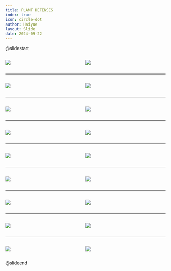 ```yaml
---
title: PLANT DEFENSES
index: true
icon: circle-dot
author: Haiyue
layout: Slide
date: 2024-09-22
---
```

 
@slidestart

<div style="display:flex">
<div style="flex:1">

![](https://raw.githubusercontent.com/yclord/reading/refs/heads/master/english/Level-L/PLANT%20DEFENSES/001.webp)
</div>
<div style="flex:1">

![](https://raw.githubusercontent.com/yclord/reading/refs/heads/master/english/Level-L/PLANT%20DEFENSES/002.webp)
</div>
</div>

---

<div style="display:flex">
<div style="flex:1">

![](https://raw.githubusercontent.com/yclord/reading/refs/heads/master/english/Level-L/PLANT%20DEFENSES/003.webp)
</div>
<div style="flex:1">

![](https://raw.githubusercontent.com/yclord/reading/refs/heads/master/english/Level-L/PLANT%20DEFENSES/004.webp)
</div>
</div>

---

<div style="display:flex">
<div style="flex:1">

![](https://raw.githubusercontent.com/yclord/reading/refs/heads/master/english/Level-L/PLANT%20DEFENSES/005.webp)
</div>
<div style="flex:1">

![](https://raw.githubusercontent.com/yclord/reading/refs/heads/master/english/Level-L/PLANT%20DEFENSES/006.webp)
</div>
</div>

---

<div style="display:flex">
<div style="flex:1">

![](https://raw.githubusercontent.com/yclord/reading/refs/heads/master/english/Level-L/PLANT%20DEFENSES/007.webp)
</div>
<div style="flex:1">

![](https://raw.githubusercontent.com/yclord/reading/refs/heads/master/english/Level-L/PLANT%20DEFENSES/008.webp)
</div>
</div>

---

<div style="display:flex">
<div style="flex:1">

![](https://raw.githubusercontent.com/yclord/reading/refs/heads/master/english/Level-L/PLANT%20DEFENSES/009.webp)
</div>
<div style="flex:1">

![](https://raw.githubusercontent.com/yclord/reading/refs/heads/master/english/Level-L/PLANT%20DEFENSES/010.webp)
</div>
</div>

---

<div style="display:flex">
<div style="flex:1">

![](https://raw.githubusercontent.com/yclord/reading/refs/heads/master/english/Level-L/PLANT%20DEFENSES/011.webp)
</div>
<div style="flex:1">

![](https://raw.githubusercontent.com/yclord/reading/refs/heads/master/english/Level-L/PLANT%20DEFENSES/012.webp)
</div>
</div>

---

<div style="display:flex">
<div style="flex:1">

![](https://raw.githubusercontent.com/yclord/reading/refs/heads/master/english/Level-L/PLANT%20DEFENSES/013.webp)
</div>
<div style="flex:1">

![](https://raw.githubusercontent.com/yclord/reading/refs/heads/master/english/Level-L/PLANT%20DEFENSES/014.webp)
</div>
</div>

---

<div style="display:flex">
<div style="flex:1">

![](https://raw.githubusercontent.com/yclord/reading/refs/heads/master/english/Level-L/PLANT%20DEFENSES/015.webp)
</div>
<div style="flex:1">

![](https://raw.githubusercontent.com/yclord/reading/refs/heads/master/english/Level-L/PLANT%20DEFENSES/016.webp)
</div>
</div>

---

<div style="display:flex">
<div style="flex:1">

![](https://raw.githubusercontent.com/yclord/reading/refs/heads/master/english/Level-L/PLANT%20DEFENSES/017.webp)
</div>
<div style="flex:1">

![](https://raw.githubusercontent.com/yclord/reading/refs/heads/master/english/Level-L/PLANT%20DEFENSES/018.webp)
</div>
</div>

@slideend